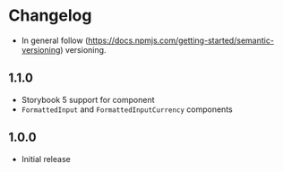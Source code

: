 # Changelog

* In general follow (https://docs.npmjs.com/getting-started/semantic-versioning) versioning.

## <next>

## 1.1.0
* Storybook 5 support for component
* `FormattedInput` and `FormattedInputCurrency` components

## 1.0.0
* Initial release
